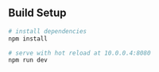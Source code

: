 

## Build Setup

``` bash
# install dependencies
npm install

# serve with hot reload at 10.0.0.4:8080
npm run dev


```

